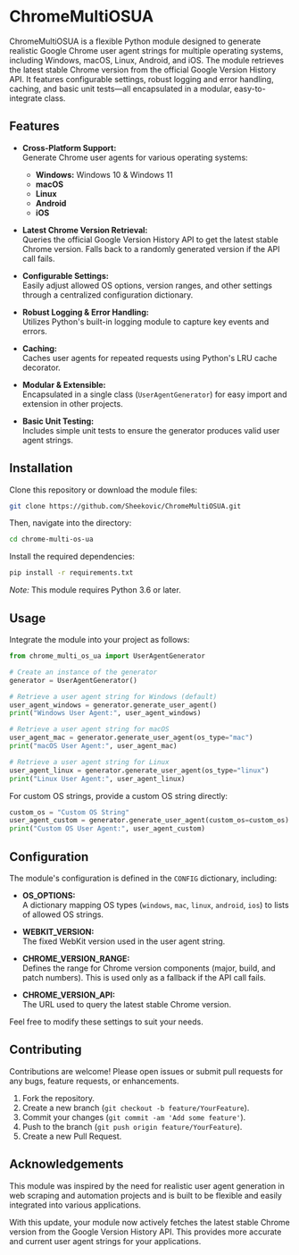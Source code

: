 # ChromeMultiOSUA

ChromeMultiOSUA is a flexible Python module designed to generate realistic Google Chrome user agent strings for multiple operating systems, including Windows, macOS, Linux, Android, and iOS. The module retrieves the latest stable Chrome version from the official Google Version History API. It features configurable settings, robust logging and error handling, caching, and basic unit tests—all encapsulated in a modular, easy-to-integrate class.

## Features

- **Cross-Platform Support:**  
  Generate Chrome user agents for various operating systems:
  - **Windows:** Windows 10 & Windows 11
  - **macOS**
  - **Linux**
  - **Android**
  - **iOS**

- **Latest Chrome Version Retrieval:**  
  Queries the official Google Version History API to get the latest stable Chrome version. Falls back to a randomly generated version if the API call fails.

- **Configurable Settings:**  
  Easily adjust allowed OS options, version ranges, and other settings through a centralized configuration dictionary.

- **Robust Logging & Error Handling:**  
  Utilizes Python's built-in logging module to capture key events and errors.

- **Caching:**  
  Caches user agents for repeated requests using Python's LRU cache decorator.

- **Modular & Extensible:**  
  Encapsulated in a single class (`UserAgentGenerator`) for easy import and extension in other projects.

- **Basic Unit Testing:**  
  Includes simple unit tests to ensure the generator produces valid user agent strings.

## Installation

Clone this repository or download the module files:

```bash
git clone https://github.com/Sheekovic/ChromeMultiOSUA.git
```

Then, navigate into the directory:

```bash
cd chrome-multi-os-ua
```

Install the required dependencies:

```bash
pip install -r requirements.txt
```

*Note:* This module requires Python 3.6 or later.

## Usage

Integrate the module into your project as follows:

```python
from chrome_multi_os_ua import UserAgentGenerator

# Create an instance of the generator
generator = UserAgentGenerator()

# Retrieve a user agent string for Windows (default)
user_agent_windows = generator.generate_user_agent()
print("Windows User Agent:", user_agent_windows)

# Retrieve a user agent string for macOS
user_agent_mac = generator.generate_user_agent(os_type="mac")
print("macOS User Agent:", user_agent_mac)

# Retrieve a user agent string for Linux
user_agent_linux = generator.generate_user_agent(os_type="linux")
print("Linux User Agent:", user_agent_linux)
```

For custom OS strings, provide a custom OS string directly:

```python
custom_os = "Custom OS String"
user_agent_custom = generator.generate_user_agent(custom_os=custom_os)
print("Custom OS User Agent:", user_agent_custom)
```

## Configuration

The module's configuration is defined in the `CONFIG` dictionary, including:

- **OS_OPTIONS:**  
  A dictionary mapping OS types (`windows`, `mac`, `linux`, `android`, `ios`) to lists of allowed OS strings.

- **WEBKIT_VERSION:**  
  The fixed WebKit version used in the user agent string.

- **CHROME_VERSION_RANGE:**  
  Defines the range for Chrome version components (major, build, and patch numbers). This is used only as a fallback if the API call fails.

- **CHROME_VERSION_API:**  
  The URL used to query the latest stable Chrome version.

Feel free to modify these settings to suit your needs.

## Contributing

Contributions are welcome! Please open issues or submit pull requests for any bugs, feature requests, or enhancements.

1. Fork the repository.
2. Create a new branch (`git checkout -b feature/YourFeature`).
3. Commit your changes (`git commit -am 'Add some feature'`).
4. Push to the branch (`git push origin feature/YourFeature`).
5. Create a new Pull Request.

## Acknowledgements

This module was inspired by the need for realistic user agent generation in web scraping and automation projects and is built to be flexible and easily integrated into various applications.

With this update, your module now actively fetches the latest stable Chrome version from the Google Version History API. This provides more accurate and current user agent strings for your applications.